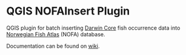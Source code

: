 # QGIS NOFAInsert Plugin

QGIS plugin for batch inserting [Darwin Core](http://rs.tdwg.org/dwc/)
fish occurrence data into
[Norwegian Fish Atlas](https://github.com/NINAnor/NOFA/wiki) (NOFA) database. 

Documentation can be found on
[wiki](https://github.com/NINAnor/NOFAInsert/wiki).